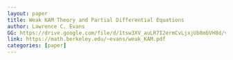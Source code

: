 ```yaml
---
layout: paper
title: Weak KAM Theory and Partial Differential Equations
author: Lawrence C. Evans
GG: https://drive.google.com/file/d/1tsw3XV_auLR7I2ermCvLjxjUb8mbVH8d/view?usp=sharing
link: https://math.berkeley.edu/~evans/weak_KAM.pdf
categories: [paper]
---
```






